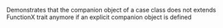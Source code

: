 Demonstrates that the companion object of a case class does not extends FunctionX trait
anymore if an explicit companion object is defined
